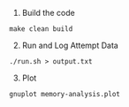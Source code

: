 

1. Build the code
```
make clean build
```

2. Run and Log Attempt Data
```
./run.sh > output.txt
```

3. Plot
```
gnuplot memory-analysis.plot
```